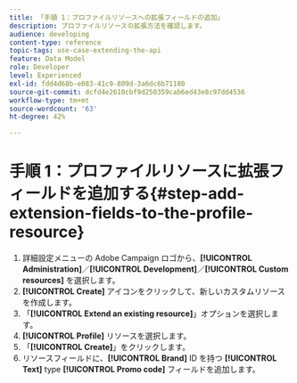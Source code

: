 ```yaml
---
title: 「手順 1：プロファイルリソースへの拡張フィールドの追加」
description: プロファイルリソースの拡張方法を確認します。
audience: developing
content-type: reference
topic-tags: use-case-extending-the-api
feature: Data Model
role: Developer
level: Experienced
exl-id: fdd4d68b-e083-41c9-809d-3a6dc6b71180
source-git-commit: dcfd4e2610cbf9d250359cab6ed43e8c97dd4536
workflow-type: tm+mt
source-wordcount: '63'
ht-degree: 42%

---
```


# 手順 1：プロファイルリソースに拡張フィールドを追加する{#step-add-extension-fields-to-the-profile-resource}

1. 詳細設定メニューの Adobe Campaign ロゴから、**[!UICONTROL Administration]**／**[!UICONTROL Development]**／**[!UICONTROL Custom resources]** を選択します。
1. **[!UICONTROL Create]** アイコンをクリックして、新しいカスタムリソースを作成します。
1. 「**[!UICONTROL Extend an existing resource]**」オプションを選択します。
1. **[!UICONTROL Profile]** リソースを選択します。
1. 「**[!UICONTROL Create]**」をクリックします。
1. リソースフィールドに、**[!UICONTROL Brand]** ID を持つ **[!UICONTROL Text]** type **[!UICONTROL Promo code]** フィールドを追加します。
